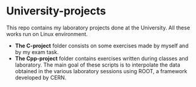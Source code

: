 # University-projects
This repo contains my laboratory projects done at the University.
All these works run on Linux environment.


+ **The C-project** folder consists on some exercises made by myself and by my exam task.
+ **The Cpp-project** folder contains exercises written during classes and laboratory. The main goal of these scripts is to interpolate the data obtained in the various laboratory sessions using ROOT, a framework developed by CERN.
